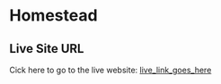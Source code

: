 <h1>Homestead</h1>

<h2>Live Site URL</h2>
<p>Cick here to go to the live website: <a href="#">live_link_goes_here</a></p>
